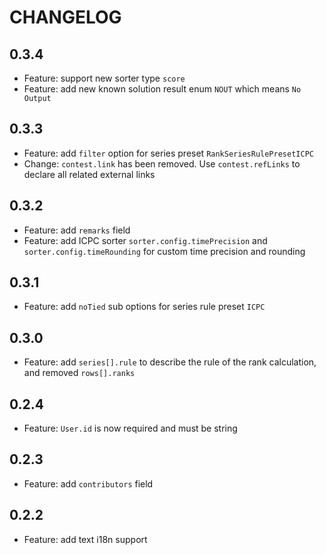 # CHANGELOG

## 0.3.4

- Feature: support new sorter type `score`
- Feature: add new known solution result enum `NOUT` which means `No Output`

## 0.3.3

- Feature: add `filter` option for series preset `RankSeriesRulePresetICPC`
- Change: `contest.link` has been removed. Use `contest.refLinks` to declare all related external links

## 0.3.2

- Feature: add `remarks` field
- Feature: add ICPC sorter `sorter.config.timePrecision` and `sorter.config.timeRounding` for custom time precision and rounding

## 0.3.1

- Feature: add `noTied` sub options for series rule preset `ICPC`

## 0.3.0

- Feature: add `series[].rule` to describe the rule of the rank calculation, and removed `rows[].ranks`

## 0.2.4

- Feature: `User.id` is now required and must be string

## 0.2.3

- Feature: add `contributors` field

## 0.2.2

- Feature: add text i18n support
